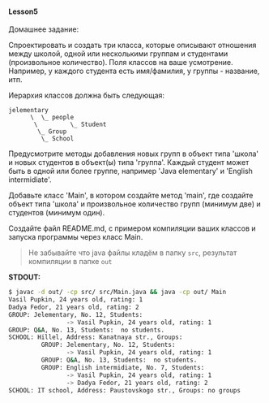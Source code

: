#### Lesson5

Домашнее задание:

Спроектировать и создать три класса, которые описывают отношения между школой, одной или несколькими группам и студентами (произвольное количество).
Поля классов на ваше усмотрение. Например, у каждого студента есть имя/фамилия, у группы - название, итп.

Иерархия классов должна быть следующая:

```
jelementary
      \  \_ people
       \         \_ Student
        \_ Group
         \_ School
```

Предусмотрите методы добавления новых групп в объект типа 'школа' и новых студентов в объект(ы) типа 'группа'. Каждый студент может быть в одной или более группе, например 'Java elementary' и 'English intermidiate'.

Добавьте класс 'Main', в котором создайте метод 'main', где создайте объект типа 'школа' и произвольное количество групп (минимум две) и студентов (минимум один).

Создайте файл README.md, с примером компиляции ваших классов и запуска программы через класс Main.

> Не забывайте что java файлы кладём в папку `src`, результат компиляции в папке `out`

__STDOUT:__

```sh
$ javac -d out/ -cp src/ src/Main.java && java -cp out/ Main
Vasil Pupkin, 24 years old, rating: 1
Dadya Fedor, 21 years old, rating: 2
GROUP: Jelementary, No. 12, Students:
                -> Vasil Pupkin, 24 years old, rating: 1
GROUP: Q&A, No. 13, Students:  no students.
SCHOOL: Hillel, Address: Kanatnaya str., Groups:
         GROUP: Jelementary, No. 12, Students:
                -> Vasil Pupkin, 24 years old, rating: 1
         GROUP: Q&A, No. 13, Students:  no students.
         GROUP: English intermidiate, No. 7, Students:
                -> Vasil Pupkin, 24 years old, rating: 1
                -> Dadya Fedor, 21 years old, rating: 2
SCHOOL: IT school, Address: Paustovskogo str., Groups: no groups
```
